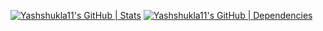 [![Yashshukla11's GitHub | Stats](https://stats.quine.sh/Yashshukla11/github?theme=dark)](https://quine.sh?utm_source=widgets&utm_campaign=Yashshukla11)                                 [![Yashshukla11's GitHub | Dependencies](https://stats.quine.sh/Yashshukla11/dependencies?theme=dark)](https://quine.sh?utm_source=widgets&utm_campaign=Yashshukla11)



